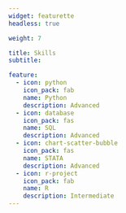 ```yaml
---
widget: featurette
headless: true

weight: 7

title: Skills
subtitle:

feature:
  - icon: python
    icon_pack: fab
    name: Python
    description: Advanced
  - icon: database
    icon_pack: fas
    name: SQL
    description: Advanced
  - icon: chart-scatter-bubble
    icon_pack: fas
    name: STATA
    description: Advanced
  - icon: r-project
    icon_pack: fab
    name: R
    description: Intermediate
---
```

